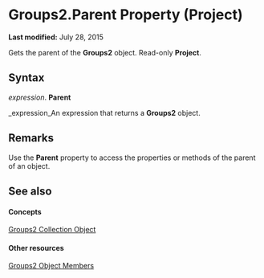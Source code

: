 
# Groups2.Parent Property (Project)

 **Last modified:** July 28, 2015

Gets the parent of the  **Groups2** object. Read-only **Project**.

## Syntax

 _expression_. **Parent**

 _expression_An expression that returns a  **Groups2** object.


## Remarks

Use the  **Parent** property to access the properties or methods of the parent of an object.


## See also


#### Concepts


 [Groups2 Collection Object](b2b83868-3366-4fb0-fed9-16d4c5eaff87.md)
#### Other resources


 [Groups2 Object Members](171d25d8-16cb-48b6-9946-ff80c5de53e0.md)
